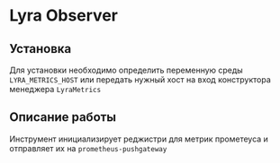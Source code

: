 # Lyra Observer

## Установка
Для установки необходимо определить переменную среды `LYRA_METRICS_HOST` или передать нужный хост на вход конструктора менеджера `LyraMetrics`

## Описание работы
Инструмент инициализирует реджистри для метрик прометеуса и отправляет их на `prometheus-pushgateway`